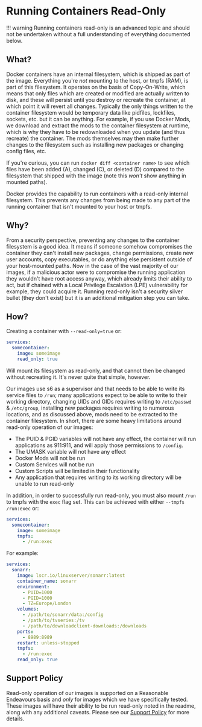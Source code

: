 # Running Containers Read-Only

!!! warning
    Running containers read-only is an advanced topic and should not be undertaken without a full understanding of everything documented below.

## What?

Docker containers have an internal filesystem, which is shipped as part of the image. Everything you're *not* mounting to the host, or tmpfs (RAM), is part of this filesystem. It operates on the basis of Copy-On-Write, which means that only files which are created or modified are actually written to disk, and these will persist until you destroy or recreate the container, at which point it will revert all changes. Typically the only things written to the container filesystem would be temporary data like pidfiles, lockfiles, sockets, etc. but it can be anything. For example, if you use Docker Mods, we download and extract the mods to the container filesystem at runtime, which is why they have to be redownloaded when you update (and thus recreate) the container. The mods themselves may then make further changes to the filesystem such as installing new packages or changing config files, etc.

If you're curious, you can run `docker diff <container name>` to see which files have been added (A), changed (C), or deleted (D) compared to the filesystem that shipped with the image (note this *won't* show anything in mounted paths).

Docker provides the capability to run containers with a read-only internal filesystem. This prevents any changes from being made to any part of the running container that isn't mounted to your host or tmpfs.

## Why?

From a security perspective, preventing any changes to the container filesystem is a good idea. It means if someone somehow compromises the container they can't install new packages, change permissions, create new user accounts, copy executables, or do anything else persistent outside of your host-mounted paths. Now in the case of the vast majority of our images, if a malicious actor were to compromise the running application they wouldn't have root access anyway, which already limits their ability to act, but if chained with a Local Privilege Escalation (LPE) vulnerability for example, they could acquire it. Running read-only isn't a security silver bullet (they don't exist) but it is an additional mitigation step you can take.

## How?

Creating a container with `--read-only=true` or:

```yaml
services:
  somecontainer:
    image: someimage
    read_only: true
```

Will mount its filesystem as read-only, and that cannot then be changed without recreating it. It's never quite that simple, however.

Our images use s6 as a supervisor and that needs to be able to write its service files to `/run`; many applications expect to be able to write to their working directory, changing UIDs and GIDs requires writing to `/etc/passwd` & `/etc/group`, installing new packages requires writing to numerous locations, and as discussed above, mods need to be extracted to the container filesystem. In short, there are some heavy limitations around read-only operation of our images:

* The PUID & PGID variables will not have any effect, the container will run applications as 911:911, and will apply those permissions to `/config`.
* The UMASK variable will not have any effect
* Docker Mods will not be run
* Custom Services will not be run
* Custom Scripts will be limited in their functionality
* Any application that requires writing to its working directory will be unable to run read-only

In addition, in order to successfully run read-only, you must also mount `/run` to tmpfs with the `exec` flag set. This can be achieved with either `--tmpfs /run:exec` or:

```yaml
services:
  somecontainer:
    image: someimage
    tmpfs:
      - /run:exec
```

For example:

```yaml
services:
  sonarr:
    image: lscr.io/linuxserver/sonarr:latest
    container_name: sonarr
    environment:
      - PUID=1000
      - PGID=1000
      - TZ=Europe/London
    volumes:
      - /path/to/sonarr/data:/config
      - /path/to/tvseries:/tv
      - /path/to/downloadclient-downloads:/downloads
    ports:
      - 8989:8989
    restart: unless-stopped
    tmpfs:
      - /run:exec
    read_only: true
```

## Support Policy

Read-only operation of our images is supported on a Reasonable Endeavours basis and *only* for images which we have specifically tested. These images will have their ability to be run read-only noted in the readme, along with any additional caveats. Please see our [Support Policy](https://linuxserver.io/supportpolicy) for more details.
